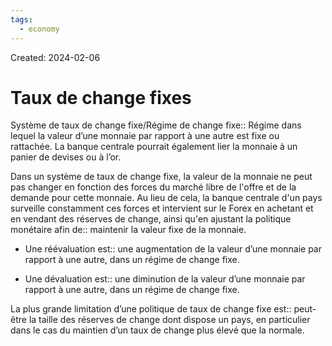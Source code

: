 ```yaml
---
tags:
  - economy
---
```

Created: 2024-02-06

# Taux de change fixes

Système de taux de change fixe/Régime de change fixe:: Régime dans lequel la valeur d’une monnaie par rapport à une autre est fixe ou rattachée. La banque centrale pourrait également lier la monnaie à un panier de devises ou à l’or.
<!--SR:!2024-03-01,13,230-->

Dans un système de taux de change fixe, la valeur de la monnaie ne peut pas changer en fonction des forces du marché libre de l'offre et de la demande pour cette monnaie. Au lieu de cela, la banque centrale d'un pays surveille constamment ces forces et intervient sur le Forex en achetant et en vendant des réserves de change, ainsi qu'en ajustant la politique monétaire afin de:: maintenir la valeur fixe de la monnaie.
<!--SR:!2024-03-10,19,250-->

- Une réévaluation est:: une augmentation de la valeur d’une monnaie par rapport à une autre, dans un régime de change fixe.
<!--SR:!2024-03-04,15,250-->
- Une dévaluation est:: une diminution de la valeur d’une monnaie par rapport à une autre, dans un régime de change fixe.
<!--SR:!2024-02-24,7,210-->

La plus grande limitation d’une politique de taux de change fixe est:: peut-être la taille des réserves de change dont dispose un pays, en particulier dans le cas du maintien d’un taux de change plus élevé que la normale.
<!--SR:!2024-03-02,13,230-->
